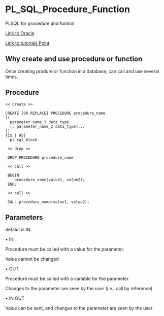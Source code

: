 # PL_SQL_Procedure_Function

PLSQL for procedure and funtion

<a href='https://www.oracle.com/database/technologies/appdev/plsql.html' target='_blank'>Link to Oracle</a>

<a href='https://www.tutorialspoint.com/plsql' target='_blank'>Link to tutorials Point</a>   

Why create and use procedure or function
-----

Once creating produre or function in a database, can call and use several times. 

Procedure
---

    << create >>
    
    CREATE [OR REPLACE] PROCEDURE procedure_name
    [(
      parameter_name_1 data_type
      [, parameter_name_2 data_type]...
    )]
    {IS | AS}
      pl_sql_block
     
     << drop >>
     
     DROP PROCEDURE procedure_name
     
     << call >>
     
     BEGIN
        procedure_name(value1, value2);
     END;

     << call >>
     
     CALL procedure_name(value1, value2);
    
Parameters
------

defalut is IN.

• IN

Procedure must be called with a value for the parameter. 

Value cannot be changed

• OUT

Procedure must be called with a variable for the parameter. 

Changes to the parameter are seen by the user (i.e., call by reference)

• IN OUT

Value can be sent, and changes to the parameter are seen by the user


